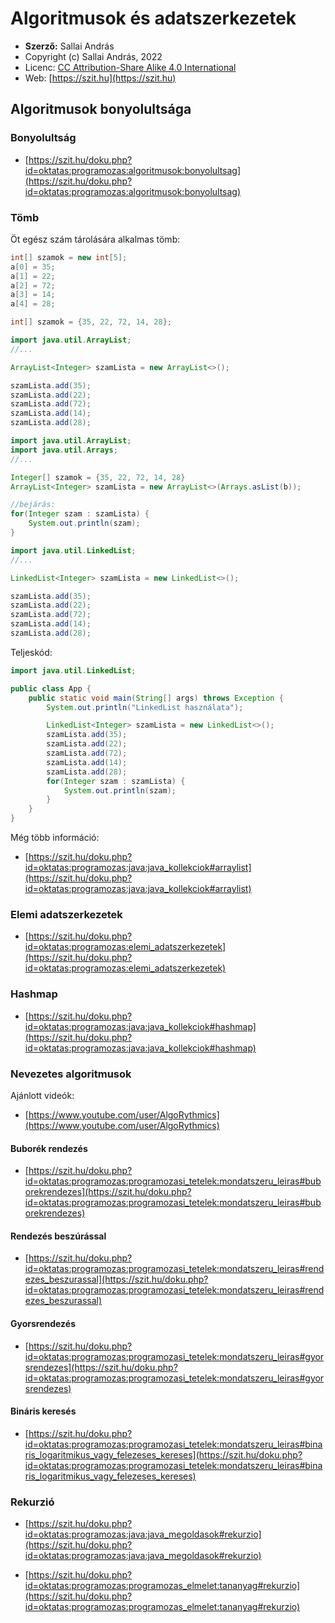 # Algoritmusok és adatszerkezetek

* **Szerző:** Sallai András
* Copyright (c) Sallai András, 2022
* Licenc: [CC Attribution-Share Alike 4.0 International](https://creativecommons.org/licenses/by-sa/4.0/)
* Web: [https://szit.hu](https://szit.hu)

## Algoritmusok bonyolultsága

### Bonyolultság

* [https://szit.hu/doku.php?id=oktatas:programozas:algoritmusok:bonyolultsag](https://szit.hu/doku.php?id=oktatas:programozas:algoritmusok:bonyolultsag)

### Tömb

Öt egész szám tárolására alkalmas tömb:

```java
int[] szamok = new int[5];
a[0] = 35;
a[1] = 22;
a[2] = 72;
a[3] = 14;
a[4] = 28;
```

```java
int[] szamok = {35, 22, 72, 14, 28};
```

```java
import java.util.ArrayList;
//...

ArrayList<Integer> szamLista = new ArrayList<>();

szamLista.add(35);
szamLista.add(22);
szamLista.add(72);
szamLista.add(14);
szamLista.add(28);
```

```java
import java.util.ArrayList;
import java.util.Arrays;
//...

Integer[] szamok = {35, 22, 72, 14, 28}
ArrayList<Integer> szamLista = new ArrayList<>(Arrays.asList(b));

//bejárás:
for(Integer szam : szamLista) {
    System.out.println(szam);
}
```

```java
import java.util.LinkedList;
//...

LinkedList<Integer> szamLista = new LinkedList<>();

szamLista.add(35);
szamLista.add(22);
szamLista.add(72);
szamLista.add(14);
szamLista.add(28);
```

Teljeskód:

```java
import java.util.LinkedList;

public class App {
    public static void main(String[] args) throws Exception {
        System.out.println("LinkedList használata");

        LinkedList<Integer> szamLista = new LinkedList<>();
        szamLista.add(35);
        szamLista.add(22);
        szamLista.add(72);
        szamLista.add(14);
        szamLista.add(28);
        for(Integer szam : szamLista) {
            System.out.println(szam);
        }
    }
}
```

Még több információ:

* [https://szit.hu/doku.php?id=oktatas:programozas:java:java_kollekciok#arraylist](https://szit.hu/doku.php?id=oktatas:programozas:java:java_kollekciok#arraylist)

### Elemi adatszerkezetek

* [https://szit.hu/doku.php?id=oktatas:programozas:elemi_adatszerkezetek](https://szit.hu/doku.php?id=oktatas:programozas:elemi_adatszerkezetek)

### Hashmap

* [https://szit.hu/doku.php?id=oktatas:programozas:java:java_kollekciok#hashmap](https://szit.hu/doku.php?id=oktatas:programozas:java:java_kollekciok#hashmap)

### Nevezetes algoritmusok

Ajánlott videók:

* [https://www.youtube.com/user/AlgoRythmics](https://www.youtube.com/user/AlgoRythmics)

#### Buborék rendezés

* [https://szit.hu/doku.php?id=oktatas:programozas:programozasi_tetelek:mondatszeru_leiras#buborekrendezes](https://szit.hu/doku.php?id=oktatas:programozas:programozasi_tetelek:mondatszeru_leiras#buborekrendezes)

#### Rendezés beszúrással

* [https://szit.hu/doku.php?id=oktatas:programozas:programozasi_tetelek:mondatszeru_leiras#rendezes_beszurassal](https://szit.hu/doku.php?id=oktatas:programozas:programozasi_tetelek:mondatszeru_leiras#rendezes_beszurassal)

#### Gyorsrendezés

* [https://szit.hu/doku.php?id=oktatas:programozas:programozasi_tetelek:mondatszeru_leiras#gyorsrendezes](https://szit.hu/doku.php?id=oktatas:programozas:programozasi_tetelek:mondatszeru_leiras#gyorsrendezes)

#### Bináris keresés

* [https://szit.hu/doku.php?id=oktatas:programozas:programozasi_tetelek:mondatszeru_leiras#binaris_logaritmikus_vagy_felezeses_kereses](https://szit.hu/doku.php?id=oktatas:programozas:programozasi_tetelek:mondatszeru_leiras#binaris_logaritmikus_vagy_felezeses_kereses)

### Rekurzió

* [https://szit.hu/doku.php?id=oktatas:programozas:java:java_megoldasok#rekurzio](https://szit.hu/doku.php?id=oktatas:programozas:java:java_megoldasok#rekurzio)

* [https://szit.hu/doku.php?id=oktatas:programozas:programozas_elmelet:tananyag#rekurzio](https://szit.hu/doku.php?id=oktatas:programozas:programozas_elmelet:tananyag#rekurzio)
